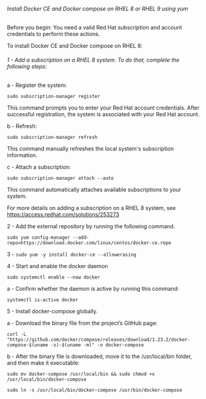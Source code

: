 ###### Install Docker CE and Docker compose on RHEL 8 or RHEL 9 using yum
Before you begin: You need a valid Red Hat subscription and account credentials to perform these actions.

To install Docker CE and Docker compose on RHEL 8:

###### 1 - Add a subscription on a RHEL 8 system. To do that, complete the following steps:
a - Register the system:

```sudo subscription-manager register ```

This command prompts you to enter your Red Hat account credentials. After successful registration, the system is associated with your Red Hat account.

b - Refresh:

``` sudo subscription-manager refresh ```

This command manually refreshes the local system's subscription information.

c - Attach a subscription:

```sudo subscription-manager attach --auto ```

This command automatically attaches available subscriptions to your system.

For more details on adding a subscription on a RHEL 8 system, see https://access.redhat.com/solutions/253273

2 - Add the external repository by running the following command.

``` sudo yum config-manager --add-repo=https://download.docker.com/linux/centos/docker-ce.repo ```

3 - ```sudo yum -y install docker-ce --allowerasing```

4 - Start and enable the docker daemon

```sudo systemctl enable --now docker```

a - Confirm whether the daemon is active by running this command:

```systemctl is-active docker```

5 - Install docker-compose globally.

a - Download the binary file from the project’s GitHub page:

```curl -L "https://github.com/docker/compose/releases/download/1.23.2/docker-compose-$(uname -s)-$(uname -m)" -o docker-compose```

b - After the binary file is downloaded, move it to the /usr/local/bin folder, and then make it executable:

```sudo mv docker-compose /usr/local/bin && sudo chmod +x /usr/local/bin/docker-compose```

```sudo ln -s /usr/local/bin/docker-compose /usr/bin/docker-compose ```
